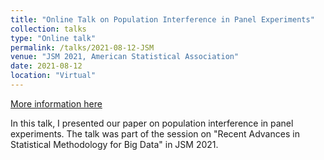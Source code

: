 ```yaml
---
title: "Online Talk on Population Interference in Panel Experiments"
collection: talks
type: "Online talk"
permalink: /talks/2021-08-12-JSM
venue: "JSM 2021, American Statistical Association"
date: 2021-08-12
location: "Virtual"
---
```


[More information here](https://ww2.amstat.org/meetings/jsm/2021/onlineprogram/ActivityDetails.cfm?SessionID=220728)

In this talk, I presented our paper on population interference in panel experiments. The talk was part of the session on "Recent Advances in Statistical Methodology for Big Data" in JSM 2021.